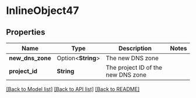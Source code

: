 # InlineObject47

## Properties

Name | Type | Description | Notes
------------ | ------------- | ------------- | -------------
**new_dns_zone** | Option<**String**> | The new DNS zone | 
**project_id** | **String** | The project ID of the new DNS zone | 

[[Back to Model list]](../README.md#documentation-for-models) [[Back to API list]](../README.md#documentation-for-api-endpoints) [[Back to README]](../README.md)


